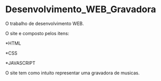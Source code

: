 # Desenvolvimento_WEB_Gravadora
O trabalho de desenvolvimento WEB.

O site e composto pelos itens:

*HTML


*CSS


*JAVASCRIPT


O site tem como intuito representar uma gravadora de musicas.
